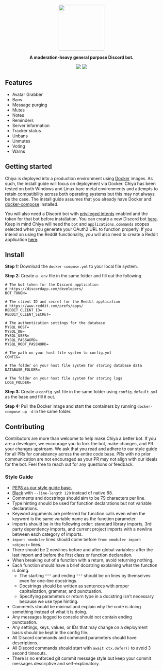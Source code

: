 <p align="center">
<img width="150" height="150" src="https://i.imgur.com/Lkqobis.png">
</p>

<p align="center">
<b>A moderation-heavy general purpose Discord bot.</b>
</p>

<p align="center">
<a href="https://discord.gg/snackbox"><img src="https://img.shields.io/discord/974468300304171038?label=Discord&logo=discord"></a> <a href="https://github.com/snaacky/chiya/actions"><img src="https://github.com/snaacky/chiya/workflows/Docker/badge.svg?branch=master"></a>
</p>

## Features
* Avatar Grabber
* Bans
* Message purging
* Mutes
* Notes
* Reminders
* Server information
* Tracker status
* Unbans
* Unmutes
* Voting
* Warns

## Getting started

Chiya is deployed into a production environment using [Docker](https://docs.docker.com/engine/reference/run/) images. As such, the install guide will focus on deployment via Docker. Chiya has been tested on both Windows and Linux bare metal environments and attempts to retain compatibility across both operating systems but this may not always be the case. The install guide assumes that you already have Docker and [docker-compose](https://docs.docker.com/compose/) installed.

You will also need a Discord bot with [privileged intents](https://discordpy.readthedocs.io/en/stable/intents.html) enabled and the token for that bot before installation. You can create a new Discord bot [here](https://discord.com/developers/). Keep in mind Chiya will need the `bot` and `applications.commands` scopes selected when you generate your OAuth2 URL to function properly. If you intend on using the Reddit functionality, you will also need to create a Reddit application [here](https://www.reddit.com/prefs/apps/).

## Install

**Step 1:** Download the `docker-compose.yml` to your local file system.

**Step 2:** Create a `.env` file in the same folder and fill out the following:

```env
# The bot token for the Discord application
# https://discordapp.com/developers/
BOT_TOKEN=

# The client ID and secret for the Reddit application
# https://www.reddit.com/prefs/apps/
REDDIT_CLIENT_ID=
REDDIT_CLIENT_SECRET=

# The authentication settings for the database
MYSQL_HOST=
MYSQL_DB=
MYSQL_USER=
MYSQL_PASSWORD=
MYSQL_ROOT_PASSWORD=

# The path on your host file system to config.yml
CONFIG=

# The folder on your host file system for storing database data
DATABASE_FOLDER=

# The folder on your host file system for storing logs
LOGS_FOLDER=
```

**Step 3:** Create a `config.yml` file in the same folder using `config.default.yml` as the base and fill it out.

**Step 4:** Pull the Docker image and start the containers by running `docker-compose up -d` in the same folder.

## Contributing

Contributors are more than welcome to help make Chiya a better bot. If you are a developer, we encourage you to fork the bot, make changes, and PR your changes upstream. We ask that you read and adhere to our style guide for all PRs for consistency across the entire code base. PRs with no prior communication are not encouraged as your PR may not align with our ideals for the bot. Feel free to reach out for any questions or feedback.

### Style Guide
- [PEP8 as our style guide base.](https://peps.python.org/pep-0008/)
- [Black](https://github.com/psf/black) with `--line-length 120` instead of native 88.
- Comments and docstrings should aim to be 79 characters per line.
- Type hinting should be used for function declarations but not variable declarations.
- Keyword arguments are preferred for function calls even when the keyword is the same variable name as the function parameter.
- Imports should be in the following order: standard library imports, 3rd party dependency imports, and current project imports with a newline between each category of imports. 
- `import <module>` lines should come before `from <module> import <object>` lines.
- There should be 2 newlines before and after global variables: after the last import and before the first class or function declaration.
- When breaking out of a function with a return, avoid returning nothing.
- Each function should have a brief docstring explaining what the function is doing. 
  - The starting `"""` and ending `"""` should be on lines by themselves even for one-line docstrings.
  - Docstrings should be written as sentences with proper capitalization, grammar, and punctuation.
  - Specifying parameters or return type in a docstring isn't necessary because we use type hinting.
- Comments should be minimal and explain why the code is doing something instead of what it is doing.
- Any messages logged to console should not contain ending punctuation.
- Any settings, keys, values, or IDs that may change on a deployment basis should be kept in the config file.
- All Discord commands and command parameters should have descriptions.
- All Discord commands should start with `await ctx.defer()` to avoid 3 second timeouts.
- There is no enforced git commit message style but keep your commit messages descriptive and self-explanatory.
